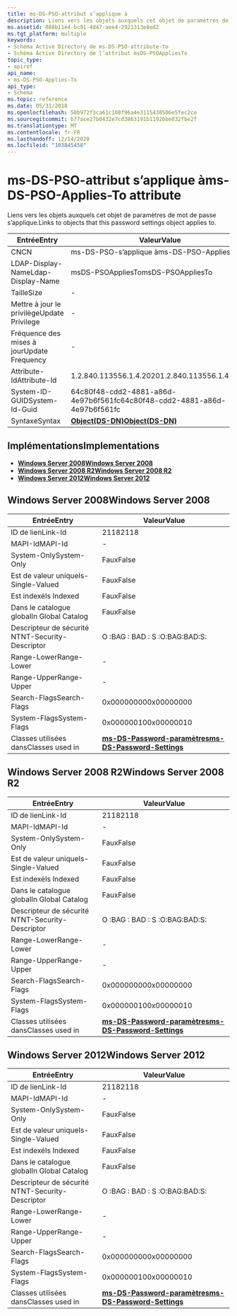 ```yaml
---
title: ms-DS-PSO-attribut s’applique à
description: Liens vers les objets auxquels cet objet de paramètres de mot de passe s’applique.
ms.assetid: 088b11e4-bc91-4d47-aee4-2921313e8ed2
ms.tgt_platform: multiple
keywords:
- Schéma Active Directory de ms-DS-PSO-attribute-to
- Schéma Active Directory de l’attribut msDS-PSOAppliesTo
topic_type:
- apiref
api_name:
- ms-DS-PSO-Applies-To
api_type:
- Schema
ms.topic: reference
ms.date: 05/31/2018
ms.openlocfilehash: 50b972f3ca61c108f96a4e3115438506e5fec2ce
ms.sourcegitcommit: b77ace27b0432e7cd3863191b11926be032fbe2f
ms.translationtype: MT
ms.contentlocale: fr-FR
ms.lasthandoff: 12/14/2020
ms.locfileid: "103845458"
---
```

# <a name="ms-ds-pso-applies-to-attribute"></a><span data-ttu-id="7a906-105">ms-DS-PSO-attribut s’applique à</span><span class="sxs-lookup"><span data-stu-id="7a906-105">ms-DS-PSO-Applies-To attribute</span></span>

<span data-ttu-id="7a906-106">Liens vers les objets auxquels cet objet de paramètres de mot de passe s’applique.</span><span class="sxs-lookup"><span data-stu-id="7a906-106">Links to objects that this password settings object applies to.</span></span>



| <span data-ttu-id="7a906-107">Entrée</span><span class="sxs-lookup"><span data-stu-id="7a906-107">Entry</span></span> | <span data-ttu-id="7a906-108">Valeur</span><span class="sxs-lookup"><span data-stu-id="7a906-108">Value</span></span> |
|-------------------|-----------------------------------------|
| <span data-ttu-id="7a906-109">CN</span><span class="sxs-lookup"><span data-stu-id="7a906-109">CN</span></span>                | <span data-ttu-id="7a906-110">ms-DS-PSO-s’applique à</span><span class="sxs-lookup"><span data-stu-id="7a906-110">ms-DS-PSO-Applies-To</span></span>                    |
| <span data-ttu-id="7a906-111">LDAP-Display-Name</span><span class="sxs-lookup"><span data-stu-id="7a906-111">Ldap-Display-Name</span></span> | <span data-ttu-id="7a906-112">msDS-PSOAppliesTo</span><span class="sxs-lookup"><span data-stu-id="7a906-112">msDS-PSOAppliesTo</span></span>                       |
| <span data-ttu-id="7a906-113">Taille</span><span class="sxs-lookup"><span data-stu-id="7a906-113">Size</span></span>              | \-                                      |
| <span data-ttu-id="7a906-114">Mettre à jour le privilège</span><span class="sxs-lookup"><span data-stu-id="7a906-114">Update Privilege</span></span>  | \-                                      |
| <span data-ttu-id="7a906-115">Fréquence des mises à jour</span><span class="sxs-lookup"><span data-stu-id="7a906-115">Update Frequency</span></span>  | \-                                      |
| <span data-ttu-id="7a906-116">Attribute-Id</span><span class="sxs-lookup"><span data-stu-id="7a906-116">Attribute-Id</span></span>      | <span data-ttu-id="7a906-117">1.2.840.113556.1.4.2020</span><span class="sxs-lookup"><span data-stu-id="7a906-117">1.2.840.113556.1.4.2020</span></span>                 |
| <span data-ttu-id="7a906-118">System-ID-GUID</span><span class="sxs-lookup"><span data-stu-id="7a906-118">System-Id-Guid</span></span>    | <span data-ttu-id="7a906-119">64c80f48-cdd2-4881-a86d-4e97b6f561fc</span><span class="sxs-lookup"><span data-stu-id="7a906-119">64c80f48-cdd2-4881-a86d-4e97b6f561fc</span></span>    |
| <span data-ttu-id="7a906-120">Syntaxe</span><span class="sxs-lookup"><span data-stu-id="7a906-120">Syntax</span></span>            | [<span data-ttu-id="7a906-121">**Object(DS-DN)**</span><span class="sxs-lookup"><span data-stu-id="7a906-121">**Object(DS-DN)**</span></span>](s-object-ds-dn.md) |



## <a name="implementations"></a><span data-ttu-id="7a906-122">Implémentations</span><span class="sxs-lookup"><span data-stu-id="7a906-122">Implementations</span></span>

-   [<span data-ttu-id="7a906-123">**Windows Server 2008**</span><span class="sxs-lookup"><span data-stu-id="7a906-123">**Windows Server 2008**</span></span>](#windows-server-2008)
-   [<span data-ttu-id="7a906-124">**Windows Server 2008 R2**</span><span class="sxs-lookup"><span data-stu-id="7a906-124">**Windows Server 2008 R2**</span></span>](#windows-server-2008-r2)
-   [<span data-ttu-id="7a906-125">**Windows Server 2012**</span><span class="sxs-lookup"><span data-stu-id="7a906-125">**Windows Server 2012**</span></span>](#windows-server-2012)

## <a name="windows-server-2008"></a><span data-ttu-id="7a906-126">Windows Server 2008</span><span class="sxs-lookup"><span data-stu-id="7a906-126">Windows Server 2008</span></span>



| <span data-ttu-id="7a906-127">Entrée</span><span class="sxs-lookup"><span data-stu-id="7a906-127">Entry</span></span> | <span data-ttu-id="7a906-128">Valeur</span><span class="sxs-lookup"><span data-stu-id="7a906-128">Value</span></span> |
|------------------------|-----------------------------------------------------------------------|
| <span data-ttu-id="7a906-129">ID de lien</span><span class="sxs-lookup"><span data-stu-id="7a906-129">Link-Id</span></span>                | <span data-ttu-id="7a906-130">2118</span><span class="sxs-lookup"><span data-stu-id="7a906-130">2118</span></span>                                                                  |
| <span data-ttu-id="7a906-131">MAPI-Id</span><span class="sxs-lookup"><span data-stu-id="7a906-131">MAPI-Id</span></span>                | \-                                                                    |
| <span data-ttu-id="7a906-132">System-Only</span><span class="sxs-lookup"><span data-stu-id="7a906-132">System-Only</span></span>            | <span data-ttu-id="7a906-133">Faux</span><span class="sxs-lookup"><span data-stu-id="7a906-133">False</span></span>                                                                 |
| <span data-ttu-id="7a906-134">Est de valeur unique</span><span class="sxs-lookup"><span data-stu-id="7a906-134">Is-Single-Valued</span></span>       | <span data-ttu-id="7a906-135">Faux</span><span class="sxs-lookup"><span data-stu-id="7a906-135">False</span></span>                                                                 |
| <span data-ttu-id="7a906-136">Est indexé</span><span class="sxs-lookup"><span data-stu-id="7a906-136">Is Indexed</span></span>             | <span data-ttu-id="7a906-137">Faux</span><span class="sxs-lookup"><span data-stu-id="7a906-137">False</span></span>                                                                 |
| <span data-ttu-id="7a906-138">Dans le catalogue global</span><span class="sxs-lookup"><span data-stu-id="7a906-138">In Global Catalog</span></span>      | <span data-ttu-id="7a906-139">Faux</span><span class="sxs-lookup"><span data-stu-id="7a906-139">False</span></span>                                                                 |
| <span data-ttu-id="7a906-140">Descripteur de sécurité NT</span><span class="sxs-lookup"><span data-stu-id="7a906-140">NT-Security-Descriptor</span></span> | <span data-ttu-id="7a906-141">O :BAG : BAD : S :</span><span class="sxs-lookup"><span data-stu-id="7a906-141">O:BAG:BAD:S:</span></span>                                                          |
| <span data-ttu-id="7a906-142">Range-Lower</span><span class="sxs-lookup"><span data-stu-id="7a906-142">Range-Lower</span></span>            | \-                                                                    |
| <span data-ttu-id="7a906-143">Range-Upper</span><span class="sxs-lookup"><span data-stu-id="7a906-143">Range-Upper</span></span>            | \-                                                                    |
| <span data-ttu-id="7a906-144">Search-Flags</span><span class="sxs-lookup"><span data-stu-id="7a906-144">Search-Flags</span></span>           | <span data-ttu-id="7a906-145">0x00000000</span><span class="sxs-lookup"><span data-stu-id="7a906-145">0x00000000</span></span>                                                            |
| <span data-ttu-id="7a906-146">System-Flags</span><span class="sxs-lookup"><span data-stu-id="7a906-146">System-Flags</span></span>           | <span data-ttu-id="7a906-147">0x00000010</span><span class="sxs-lookup"><span data-stu-id="7a906-147">0x00000010</span></span>                                                            |
| <span data-ttu-id="7a906-148">Classes utilisées dans</span><span class="sxs-lookup"><span data-stu-id="7a906-148">Classes used in</span></span>        | [<span data-ttu-id="7a906-149">**ms-DS-Password-paramètres**</span><span class="sxs-lookup"><span data-stu-id="7a906-149">**ms-DS-Password-Settings**</span></span>](c-msds-passwordsettings.md)<br/> |



## <a name="windows-server-2008-r2"></a><span data-ttu-id="7a906-150">Windows Server 2008 R2</span><span class="sxs-lookup"><span data-stu-id="7a906-150">Windows Server 2008 R2</span></span>



| <span data-ttu-id="7a906-151">Entrée</span><span class="sxs-lookup"><span data-stu-id="7a906-151">Entry</span></span> | <span data-ttu-id="7a906-152">Valeur</span><span class="sxs-lookup"><span data-stu-id="7a906-152">Value</span></span> |
|------------------------|-----------------------------------------------------------------------|
| <span data-ttu-id="7a906-153">ID de lien</span><span class="sxs-lookup"><span data-stu-id="7a906-153">Link-Id</span></span>                | <span data-ttu-id="7a906-154">2118</span><span class="sxs-lookup"><span data-stu-id="7a906-154">2118</span></span>                                                                  |
| <span data-ttu-id="7a906-155">MAPI-Id</span><span class="sxs-lookup"><span data-stu-id="7a906-155">MAPI-Id</span></span>                | \-                                                                    |
| <span data-ttu-id="7a906-156">System-Only</span><span class="sxs-lookup"><span data-stu-id="7a906-156">System-Only</span></span>            | <span data-ttu-id="7a906-157">Faux</span><span class="sxs-lookup"><span data-stu-id="7a906-157">False</span></span>                                                                 |
| <span data-ttu-id="7a906-158">Est de valeur unique</span><span class="sxs-lookup"><span data-stu-id="7a906-158">Is-Single-Valued</span></span>       | <span data-ttu-id="7a906-159">Faux</span><span class="sxs-lookup"><span data-stu-id="7a906-159">False</span></span>                                                                 |
| <span data-ttu-id="7a906-160">Est indexé</span><span class="sxs-lookup"><span data-stu-id="7a906-160">Is Indexed</span></span>             | <span data-ttu-id="7a906-161">Faux</span><span class="sxs-lookup"><span data-stu-id="7a906-161">False</span></span>                                                                 |
| <span data-ttu-id="7a906-162">Dans le catalogue global</span><span class="sxs-lookup"><span data-stu-id="7a906-162">In Global Catalog</span></span>      | <span data-ttu-id="7a906-163">Faux</span><span class="sxs-lookup"><span data-stu-id="7a906-163">False</span></span>                                                                 |
| <span data-ttu-id="7a906-164">Descripteur de sécurité NT</span><span class="sxs-lookup"><span data-stu-id="7a906-164">NT-Security-Descriptor</span></span> | <span data-ttu-id="7a906-165">O :BAG : BAD : S :</span><span class="sxs-lookup"><span data-stu-id="7a906-165">O:BAG:BAD:S:</span></span>                                                          |
| <span data-ttu-id="7a906-166">Range-Lower</span><span class="sxs-lookup"><span data-stu-id="7a906-166">Range-Lower</span></span>            | \-                                                                    |
| <span data-ttu-id="7a906-167">Range-Upper</span><span class="sxs-lookup"><span data-stu-id="7a906-167">Range-Upper</span></span>            | \-                                                                    |
| <span data-ttu-id="7a906-168">Search-Flags</span><span class="sxs-lookup"><span data-stu-id="7a906-168">Search-Flags</span></span>           | <span data-ttu-id="7a906-169">0x00000000</span><span class="sxs-lookup"><span data-stu-id="7a906-169">0x00000000</span></span>                                                            |
| <span data-ttu-id="7a906-170">System-Flags</span><span class="sxs-lookup"><span data-stu-id="7a906-170">System-Flags</span></span>           | <span data-ttu-id="7a906-171">0x00000010</span><span class="sxs-lookup"><span data-stu-id="7a906-171">0x00000010</span></span>                                                            |
| <span data-ttu-id="7a906-172">Classes utilisées dans</span><span class="sxs-lookup"><span data-stu-id="7a906-172">Classes used in</span></span>        | [<span data-ttu-id="7a906-173">**ms-DS-Password-paramètres**</span><span class="sxs-lookup"><span data-stu-id="7a906-173">**ms-DS-Password-Settings**</span></span>](c-msds-passwordsettings.md)<br/> |



## <a name="windows-server-2012"></a><span data-ttu-id="7a906-174">Windows Server 2012</span><span class="sxs-lookup"><span data-stu-id="7a906-174">Windows Server 2012</span></span>



| <span data-ttu-id="7a906-175">Entrée</span><span class="sxs-lookup"><span data-stu-id="7a906-175">Entry</span></span> | <span data-ttu-id="7a906-176">Valeur</span><span class="sxs-lookup"><span data-stu-id="7a906-176">Value</span></span> |
|------------------------|-----------------------------------------------------------------------|
| <span data-ttu-id="7a906-177">ID de lien</span><span class="sxs-lookup"><span data-stu-id="7a906-177">Link-Id</span></span>                | <span data-ttu-id="7a906-178">2118</span><span class="sxs-lookup"><span data-stu-id="7a906-178">2118</span></span>                                                                  |
| <span data-ttu-id="7a906-179">MAPI-Id</span><span class="sxs-lookup"><span data-stu-id="7a906-179">MAPI-Id</span></span>                | \-                                                                    |
| <span data-ttu-id="7a906-180">System-Only</span><span class="sxs-lookup"><span data-stu-id="7a906-180">System-Only</span></span>            | <span data-ttu-id="7a906-181">Faux</span><span class="sxs-lookup"><span data-stu-id="7a906-181">False</span></span>                                                                 |
| <span data-ttu-id="7a906-182">Est de valeur unique</span><span class="sxs-lookup"><span data-stu-id="7a906-182">Is-Single-Valued</span></span>       | <span data-ttu-id="7a906-183">Faux</span><span class="sxs-lookup"><span data-stu-id="7a906-183">False</span></span>                                                                 |
| <span data-ttu-id="7a906-184">Est indexé</span><span class="sxs-lookup"><span data-stu-id="7a906-184">Is Indexed</span></span>             | <span data-ttu-id="7a906-185">Faux</span><span class="sxs-lookup"><span data-stu-id="7a906-185">False</span></span>                                                                 |
| <span data-ttu-id="7a906-186">Dans le catalogue global</span><span class="sxs-lookup"><span data-stu-id="7a906-186">In Global Catalog</span></span>      | <span data-ttu-id="7a906-187">Faux</span><span class="sxs-lookup"><span data-stu-id="7a906-187">False</span></span>                                                                 |
| <span data-ttu-id="7a906-188">Descripteur de sécurité NT</span><span class="sxs-lookup"><span data-stu-id="7a906-188">NT-Security-Descriptor</span></span> | <span data-ttu-id="7a906-189">O :BAG : BAD : S :</span><span class="sxs-lookup"><span data-stu-id="7a906-189">O:BAG:BAD:S:</span></span>                                                          |
| <span data-ttu-id="7a906-190">Range-Lower</span><span class="sxs-lookup"><span data-stu-id="7a906-190">Range-Lower</span></span>            | \-                                                                    |
| <span data-ttu-id="7a906-191">Range-Upper</span><span class="sxs-lookup"><span data-stu-id="7a906-191">Range-Upper</span></span>            | \-                                                                    |
| <span data-ttu-id="7a906-192">Search-Flags</span><span class="sxs-lookup"><span data-stu-id="7a906-192">Search-Flags</span></span>           | <span data-ttu-id="7a906-193">0x00000000</span><span class="sxs-lookup"><span data-stu-id="7a906-193">0x00000000</span></span>                                                            |
| <span data-ttu-id="7a906-194">System-Flags</span><span class="sxs-lookup"><span data-stu-id="7a906-194">System-Flags</span></span>           | <span data-ttu-id="7a906-195">0x00000010</span><span class="sxs-lookup"><span data-stu-id="7a906-195">0x00000010</span></span>                                                            |
| <span data-ttu-id="7a906-196">Classes utilisées dans</span><span class="sxs-lookup"><span data-stu-id="7a906-196">Classes used in</span></span>        | [<span data-ttu-id="7a906-197">**ms-DS-Password-paramètres**</span><span class="sxs-lookup"><span data-stu-id="7a906-197">**ms-DS-Password-Settings**</span></span>](c-msds-passwordsettings.md)<br/> |



 

 





